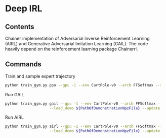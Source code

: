 # Deep IRL

## Contents

Chainer implementation of Adversarial Inverse Reinforcement Learning (AIRL) and Generative Adversarial Imitation Learning (GAIL). 
The code heavily depend on the reinforcement learning package Chainerrl.

## Commands

Train and sample expert trajectory
```bash
python train_gym.py ppo --gpu -1 --env CartPole-v0 --arch FFSoftmax --steps 50000 
```

Run GAIL
```bash
python train_gym.py gail --gpu -1 --env CartPole-v0 --arch FFSoftmax --steps 100000 \
                    --load_demo ${PathOfDemonstrationNpzFile} --update-interval 128 -entropy-coef 0.01
```

Run AIRL
```bash
python train_gym.py airl --gpu -1 --env CartPole-v0 --arch FFSoftmax --steps 100000 \
                    --load_demo ${PathOfDemonstrationNpzFile} --update-interval 128 -entropy-coef 0.01
```

